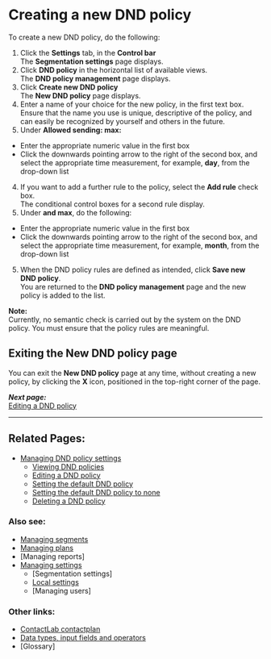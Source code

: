 # Creating a new DND policy

To create a new DND policy, do the following:

1. Click the **Settings** tab, in the **Control bar**  
  The **Segmentation settings** page displays.   
1. Click **DND policy** in the horizontal list of available views.  
  The **DND policy management** page displays.  
1. Click **Create new DND policy**  
  The **New DND policy** page displays.  
2. Enter a name of your choice for the new policy, in the first text box.  
  Ensure that the name you use is unique, descriptive of the policy, and can easily be recognized by yourself and others in the future.  
3. Under **Allowed sending: max:**  
  - Enter the appropriate numeric value in the first box  
  - Click the downwards pointing arrow to the right of the second box, and select the appropriate time measurement, for example, **day**, from the drop-down list  
4. If you want to add a further rule to the policy, select the **Add rule** check box.  
  The conditional control boxes for a second rule display.  
5.  Under **and max**, do the following:  
  - Enter the appropriate numeric value in the first box  
  - Click the downwards pointing arrow to the right of the second box, and select the appropriate time measurement, for example, **month**, from the drop-down list  
5. When the DND policy rules are defined as intended, click **Save new DND policy**.  
  You are returned to the **DND policy management** page and the new policy is added to the list.  

**Note:**  
Currently, no semantic check is carried out by the system on the DND policy. You must ensure that the policy rules are meaningful.  

## Exiting the New DND policy page

You can exit the **New DND policy** page at any time, without creating a new policy, by clicking the **X** icon, positioned in the top-right corner of the page.  

***Next page:***  
[Editing a DND policy](EditingDND.md)  

----------

## Related Pages:  

- [Managing DND policy settings](ManagingDND.md)  
  - [Viewing DND policies](ViewingDND.md)  
  - [Editing a DND policy](EditingDND.md)  
  - [Setting the default DND policy](SettingDefaultDND.md)  
  - [Setting the default DND policy to none](SettingNoDND.md)  
  - [Deleting a DND policy](DeletingDND.md)  

### Also see:  

- [Managing segments](ManagingSegments.md)  
- [Managing plans](ManagingPlans.md)  
- [Managing reports]  
- [Managing settings](ManagingSettings.md)  
  - [Segmentation settings]  
  - [Local settings](LocalSettings.md)  
  - [Managing users]  

### Other links:  

- [ContactLab contactplan](Home.md)  
- [Data types, input fields and operators](InputBoxOperators.md)  
- [Glossary]  
